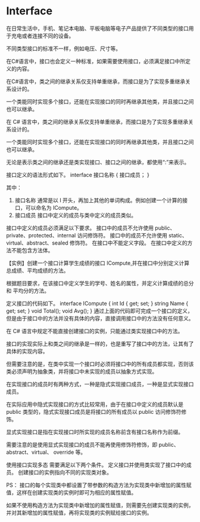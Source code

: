 # Interface
在日常生活中，手机、笔记本电脑、平板电脑等电子产品提供了不同类型的接口用于充电或者连接不同的设备。

不同类型接口的标准不一样，例如电压、尺寸等。

在C#语言中，接口也会定义一种标准，如果需要使用接口，必须满足接口中所定义的内容。

在C#语言中，类之间的继承关系仅支持单重继承，而接口是为了实现多重继承关系设计的。

一个类能同时实现多个接口，还能在实现接口的同时再继承其他类，并且接口之间也可以继承。

在 C# 语言中，类之间的继承关系仅支持单重继承，而接口是为了实现多重继承关系设计的。

一个类能同时实现多个接口，还能在实现接口的同时再继承其他类，并且接口之间也可以继承。

无论是表示类之间的继承还是类实现接口、接口之间的继承，都使用“:”来表示。

接口定义的语法形式如下。
interface  接口名称
{
    接口成员；
}

其中：
1) 接口名称
通常是以 I 开头，再加上其他的单词构成。例如创建一个计算的接口，可以命名为 ICompute。
2) 接口成员
接口中定义的成员与类中定义的成员类似。

接口中定义的成员必须满足以下要求。
接口中的成员不允许使用 public、private、protected、internal 访问修饰符。
接口中的成员不允许使用 static、virtual、abstract、sealed 修饰符。
在接口中不能定义字段。
在接口中定义的方法不能包含方法体。

【实例】创建一个接口计算学生成绩的接口 ICompute,并在接口中分别定义计算总成绩、平均成绩的方法。

根据题目要求，在该接口中定义学生的学号、姓名的属性，并定义计算成绩的总分和 平均分的方法。

定义接口的代码如下。
interface ICompute
{
    int Id { get; set; }
    string Name { get; set; }
    void Total();
    void Avg();
}
通过上面的代码即可完成一个接口的定义，但是由于接口中的方法并没有具体的内容，直接调用接口中的方法没有任何意义。

在 C# 语言中规定不能直接创建接口的实例，只能通过类实现接口中的方法。




接口的实现实际上和类之间的继承是一样的，也是重写了接口中的方法，让其有了具体的实现内容。

但需要注意的是，在类中实现一个接口时必须将接口中的所有成员都实现，否则该类必须声明为抽象类，并将接口中未实现的成员以抽象方式实现。

在实现接口的成员时有两种方式，一种是隐式实现接口成员，一种是显式实现接口成员。

在实际应用中隐式实现接口的方式比较常用，由于在接口中定义的成员默认是 public 类型的，隐式实现接口成员是将接口的所有成员以 public 访问修饰符修饰。

显式实现接口是指在实现接口时所实现的成员名称前含有接口名称作为前缀。

需要注意的是使用显式实现接口的成员不能再使用修饰符修饰，即 public、abstract、virtual、 override 等。

使用接口实现多态 需要满足以下两个条件。
  定义接口并使用类实现了接口中的成员。
  创建接口的实例指向不同的实现类对象。
  
  
  
PS：  接口的每个实现类中都设置了带参数的构造方法为实现类中新增加的属性赋值，这样在创建实现类的实例时即可为相应的属性赋值。

如果不使用构造方法为实现类中新增加的属性赋值，则需要先创建实现类的实例，并对其新增加的属性赋值，再将实现类的实例赋给接口的实例。
